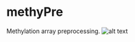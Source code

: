 # methyPre
Methylation array preprocessing.
![alt text](https://github.com/metamaden/methyPre/blob/master/methypre_workflow1.jpg "methyPre workflow")
